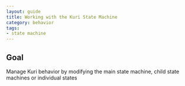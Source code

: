 ```yaml
---
layout: guide
title: Working with the Kuri State Machine
category: behavior
tags: 
- state machine
---
```


## Goal
Manage Kuri behavior by modifying the main state machine, child state 
machines or individual states 
